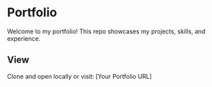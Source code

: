 # Portfolio

Welcome to my portfolio! This repo showcases my projects, skills, and experience.



## View

Clone and open locally or visit: [Your Portfolio URL]
